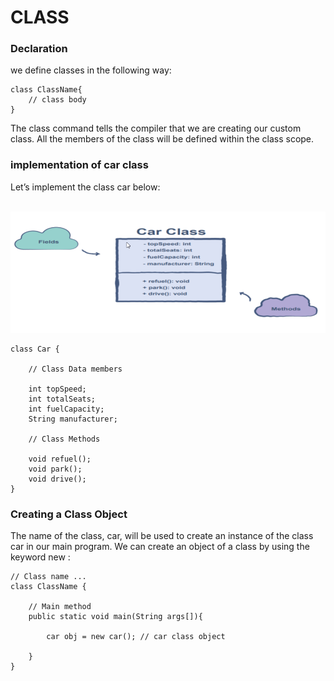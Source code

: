 # **CLASS**

### **Declaration**

we define classes in the following way:

    class ClassName{
        // class body
    }

The class command tells the compiler that we are creating our custom class. All the members of the class will be defined within the class scope.

### **implementation of car class**

Let’s implement the class car below:

<br>
<img src="images/3.png">

<br>

    class Car {

        // Class Data members

        int topSpeed;
        int totalSeats;
        int fuelCapacity;
        String manufacturer;

        // Class Methods

        void refuel();
        void park();
        void drive();
    }

### **Creating a Class Object**

The name of the class, car, will be used to create an instance of the class car in our main program. We can create an object of a class by using the keyword new :

    // Class name ...
    class ClassName {

        // Main method
        public static void main(String args[]){

            car obj = new car(); // car class object

        }
    }